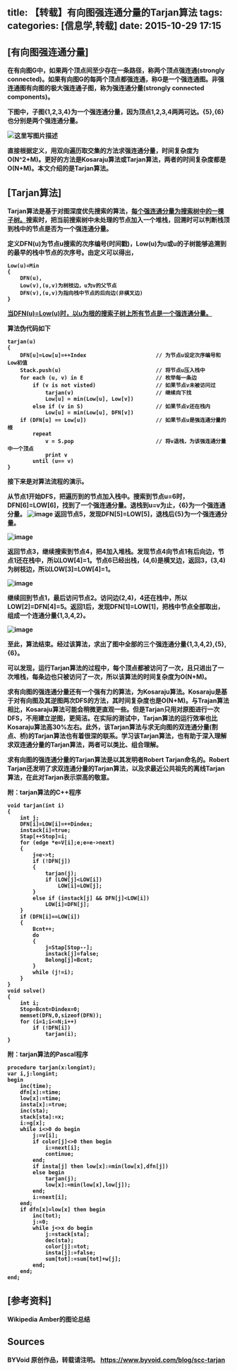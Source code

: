 title: 【转载】有向图强连通分量的Tarjan算法
tags: 
categories: [信息学,转载]
date: 2015-10-29 17:15
---
<strong> [有向图强连通分量]
--

在有向图G中，如果两个顶点间至少存在一条路径，称两个顶点<strong>强连通</strong>(strongly connected)。如果有向图G的每两个顶点都强连通，称G是一个<strong>强连通图</strong>。非强连通图有向图的极大强连通子图，称为强连通分量(strongly connected components)。

下图中，子图{1,2,3,4}为一个强连通分量，因为顶点1,2,3,4两两可达。{5},{6}也分别是两个强连通分量。

![这里写图片描述](https://www.byvoid.com/upload/wp/2009/04/image1.png)

直接根据定义，用双向遍历取交集的方法求强连通分量，时间复杂度为O(N^2+M)。更好的方法是Kosaraju算法或Tarjan算法，两者的时间复杂度都是O(N+M)。本文介绍的是Tarjan算法。

<strong>[Tarjan算法]
--
Tarjan算法是基于对图深度优先搜索的算法，<u>每个强连通分量为搜索树中的一棵子树。</u>搜索时，把当前搜索树中未处理的节点加入一个堆栈，回溯时可以判断栈顶到栈中的节点是否为一个强连通分量。

定义DFN(u)为节点u搜索的次序编号(时间戳)，Low(u)为u或u的子树能够追溯到的最早的栈中节点的次序号。由定义可以得出，

```
Low(u)=Min
{
    DFN(u),
    Low(v),(u,v)为树枝边，u为v的父节点
    DFN(v),(u,v)为指向栈中节点的后向边(非横叉边)
}
```
<u>当DFN(u)=Low(u)时，以u为根的搜索子树上所有节点是一个强连通分量。</u>

算法伪代码如下

```
tarjan(u)
{
    DFN[u]=Low[u]=++Index                      // 为节点u设定次序编号和Low初值
    Stack.push(u)                              // 将节点u压入栈中
    for each (u, v) in E                       // 枚举每一条边
        if (v is not visted)                   // 如果节点v未被访问过
            tarjan(v)                          // 继续向下找
            Low[u] = min(Low[u], Low[v])
        else if (v in S)                       // 如果节点v还在栈内
            Low[u] = min(Low[u], DFN[v])
    if (DFN[u] == Low[u])                      // 如果节点u是强连通分量的根
        repeat
            v = S.pop                          // 将v退栈，为该强连通分量中一个顶点 
            print v
        until (u== v)
}
```
接下来是对算法流程的演示。

从节点1开始DFS，把遍历到的节点加入栈中。搜索到节点u=6时，DFN[6]=LOW[6]，找到了一个强连通分量。退栈到u=v为止，{6}为一个强连通分量。
![image](https://www.byvoid.com/upload/wp/2009/04/image2.png)
返回节点5，发现DFN[5]=LOW[5]，退栈后{5}为一个强连通分量。

![image](https://www.byvoid.com/upload/wp/2009/04/image3.png)

返回节点3，继续搜索到节点4，把4加入堆栈。发现节点4向节点1有后向边，节点1还在栈中，所以LOW[4]=1。节点6已经出栈，(4,6)是横叉边，返回3，(3,4)为树枝边，所以LOW[3]=LOW[4]=1。

![image](https://www.byvoid.com/upload/wp/2009/04/image4.png)

继续回到节点1，最后访问节点2。访问边(2,4)，4还在栈中，所以LOW[2]=DFN[4]=5。返回1后，发现DFN[1]=LOW[1]，把栈中节点全部取出，组成一个连通分量{1,3,4,2}。

![image](https://www.byvoid.com/upload/wp/2009/04/image5.png)

至此，算法结束。经过该算法，求出了图中全部的三个强连通分量{1,3,4,2},{5},{6}。

可以发现，运行Tarjan算法的过程中，每个顶点都被访问了一次，且只进出了一次堆栈，每条边也只被访问了一次，所以该算法的时间复杂度为O(N+M)。

求有向图的强连通分量还有一个强有力的算法，为Kosaraju算法。Kosaraju是基于对有向图及其逆图两次DFS的方法，其时间复杂度也是O(N+M)。与Trajan算法相比，Kosaraju算法可能会稍微更直观一些。但是Tarjan只用对原图进行一次DFS，不用建立逆图，更简洁。在实际的测试中，Tarjan算法的运行效率也比Kosaraju算法高30%左右。此外，该Tarjan算法与求无向图的双连通分量(割点、桥)的Tarjan算法也有着很深的联系。学习该Tarjan算法，也有助于深入理解求双连通分量的Tarjan算法，两者可以类比、组合理解。

求有向图的强连通分量的Tarjan算法是以其发明者Robert Tarjan命名的。Robert Tarjan还发明了求双连通分量的Tarjan算法，以及求最近公共祖先的离线Tarjan算法，在此对Tarjan表示崇高的敬意。

附：tarjan算法的C++程序

```
void tarjan(int i)
{
    int j;
    DFN[i]=LOW[i]=++Dindex;
    instack[i]=true;
    Stap[++Stop]=i;
    for (edge *e=V[i];e;e=e->next)
    {
        j=e->t;
        if (!DFN[j])
        {
            tarjan(j);
            if (LOW[j]<LOW[i])
                LOW[i]=LOW[j];
        }
        else if (instack[j] && DFN[j]<LOW[i])
            LOW[i]=DFN[j];
    }
    if (DFN[i]==LOW[i])
    {
        Bcnt++;
        do
        {
            j=Stap[Stop--];
            instack[j]=false;
            Belong[j]=Bcnt;
        }
        while (j!=i);
    }
}
void solve()
{
    int i;
    Stop=Bcnt=Dindex=0;
    memset(DFN,0,sizeof(DFN));
    for (i=1;i<=N;i++)
        if (!DFN[i])
            tarjan(i);
}
```
附：tarjan算法的Pascal程序

```
procedure tarjan(x:longint);
var i,j:longint;
begin
	inc(time);
	dfn[x]:=time;
	low[x]:=time;
	insta[x]:=true;
	inc(sta);
	stack[sta]:=x;
	i:=g[x];
	while i<>0 do begin
		j:=v[i];
		if color[j]<>0 then begin
			i:=next[i];
			continue;
		end;
		if insta[j] then low[x]:=min(low[x],dfn[j])
		else begin
			tarjan(j);
			low[x]:=min(low[x],low[j]);
		end;
		i:=next[i];
	end;
	if dfn[x]=low[x] then begin
		inc(tot);
		j:=0;
		while j<>x do begin
			j:=stack[sta];
			dec(sta);
			color[j]:=tot;
			insta[j]:=false;
			sum[tot]:=sum[tot]+w[j];
		end;
	end;
end;

```

<strong>[参考资料]
--
Wikipedia
Amber的图论总结

<strong>Sources
--
BYVoid 原创作品，转载请注明。
https://www.byvoid.com/blog/scc-tarjan
